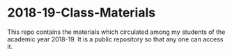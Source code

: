 # 2018-19-Class-Materials
This repo contains the materials which circulated among my students of the academic year 2018-19. It is a public repository so that any one can access it. 
